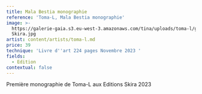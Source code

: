 ```yaml
---
title: Mala Bestia monographie
reference: 'Toma-L, Mala Bestia monographie'
image: >-
  https://galerie-gaia.s3.eu-west-3.amazonaws.com/tina/uploads/toma-l/galerie-gaia-Toma-L-Monographie
  Skira.jpg
artist: content/artists/toma-l.md
price: 39
technique: 'Livre d''art 224 pages Novembre 2023 '
fields:
  - Edition
contextual: false
---
```


Première monographie de Toma-L aux Editions Skira 2023
